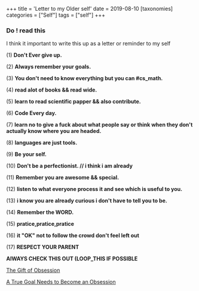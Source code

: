 +++
title = 'Letter to my Older self'
date = 2019-08-10
[taxonomies]
categories = ["Self"]
tags = ["self"]
+++

### Do ! read this 

I think it important to write this up as a letter or reminder to my self 


(1) **Don't Ever give up.**

(2) **Always remember your goals.**

(3) **You don't need to know everything but you can #cs_math.**

(4) **read alot of books && read wide.**

(5) **learn to read scientific papper && also contribute.**

(6) **Code Every day.**

(7) **learn no to give a fuck about what people say or think when they don't actually know where you are headed.**

(8) **languages are just tools.**

(9) **Be your self.**

(10) **Don't be a perfectionist. // i think i am already** 

(11) **Remember you are awesome && special.**

(12) **listen to what everyone process it and see which is useful to 	   you.** 

(13) **i know you are already curious i don't have to tell you to be.**

(14) **Remember the WORD.**

(15) **pratice,pratice,pratice**

(16) **it "OK" not to follow the crowd don't feel left out**

(17) **RESPECT YOUR PARENT**

**AlWAYS CHECK THIS OUT (LOOP_THIS IF POSSIBLE**

[The Gift of Obsession](https://www.entrepreneur.com/article/253737)

[A True Goal Needs to Become an Obsession](https://www.entrepreneur.com/article/244198)




